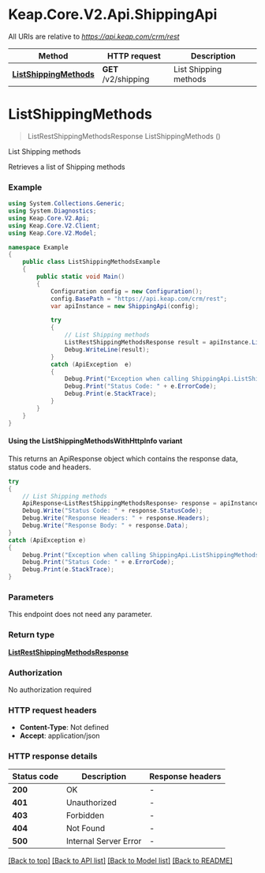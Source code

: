 # Keap.Core.V2.Api.ShippingApi

All URIs are relative to *https://api.keap.com/crm/rest*

| Method | HTTP request | Description |
|--------|--------------|-------------|
| [**ListShippingMethods**](ShippingApi.md#listshippingmethods) | **GET** /v2/shipping | List Shipping methods |

<a id="listshippingmethods"></a>
# **ListShippingMethods**
> ListRestShippingMethodsResponse ListShippingMethods ()

List Shipping methods

Retrieves a list of Shipping methods

### Example
```csharp
using System.Collections.Generic;
using System.Diagnostics;
using Keap.Core.V2.Api;
using Keap.Core.V2.Client;
using Keap.Core.V2.Model;

namespace Example
{
    public class ListShippingMethodsExample
    {
        public static void Main()
        {
            Configuration config = new Configuration();
            config.BasePath = "https://api.keap.com/crm/rest";
            var apiInstance = new ShippingApi(config);

            try
            {
                // List Shipping methods
                ListRestShippingMethodsResponse result = apiInstance.ListShippingMethods();
                Debug.WriteLine(result);
            }
            catch (ApiException  e)
            {
                Debug.Print("Exception when calling ShippingApi.ListShippingMethods: " + e.Message);
                Debug.Print("Status Code: " + e.ErrorCode);
                Debug.Print(e.StackTrace);
            }
        }
    }
}
```

#### Using the ListShippingMethodsWithHttpInfo variant
This returns an ApiResponse object which contains the response data, status code and headers.

```csharp
try
{
    // List Shipping methods
    ApiResponse<ListRestShippingMethodsResponse> response = apiInstance.ListShippingMethodsWithHttpInfo();
    Debug.Write("Status Code: " + response.StatusCode);
    Debug.Write("Response Headers: " + response.Headers);
    Debug.Write("Response Body: " + response.Data);
}
catch (ApiException e)
{
    Debug.Print("Exception when calling ShippingApi.ListShippingMethodsWithHttpInfo: " + e.Message);
    Debug.Print("Status Code: " + e.ErrorCode);
    Debug.Print(e.StackTrace);
}
```

### Parameters
This endpoint does not need any parameter.
### Return type

[**ListRestShippingMethodsResponse**](ListRestShippingMethodsResponse.md)

### Authorization

No authorization required

### HTTP request headers

 - **Content-Type**: Not defined
 - **Accept**: application/json


### HTTP response details
| Status code | Description | Response headers |
|-------------|-------------|------------------|
| **200** | OK |  -  |
| **401** | Unauthorized |  -  |
| **403** | Forbidden |  -  |
| **404** | Not Found |  -  |
| **500** | Internal Server Error |  -  |

[[Back to top]](#) [[Back to API list]](../README.md#documentation-for-api-endpoints) [[Back to Model list]](../README.md#documentation-for-models) [[Back to README]](../README.md)

